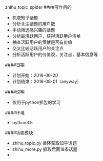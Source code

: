 zhihu_topic_spider
####写作目的
+ 抓取知乎话题
+ 分析关注话题的用户数
+ 手动筛选感兴趣的话题
+ 分析最活跃用户，获得活跃用户清单
+ 抽查活跃用户的贡献是否有价值
+ 交叉比较活跃用户的关注点
+ 分析活跃用户的价值观，关注点，基本信息等

####日期
+ 计划开始：2016-06-20
+ 计划结束：2016-08-01（anyway）

####说明
+ 仅用于python抓包的学习


####环境
+ python3.5

####功能模块
+ zhihu_topic.py  循环获取知乎话题
+ zhihu_more.py   抓取后面18条话题
+ 

